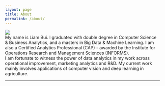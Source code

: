 ```yaml
---
layout: page
title: About
permalink: /about/
---
```


<img class="col one right" src="{{ site.baseurl }}/img/prof_pic.jpg">

<br/>
My name is Liam Bui. I graduated with double degree in Computer Science & Business Analytics, and a masters in Big Data & Machine Learning. I am also a Certified Analytics Professional (CAP) - awarded by the Institute for Operations Research and Management Sciences (INFORMS).
<br/>
I am fortunate to witness the power of data analytics in my work across operational improvement, marketing analytics and R&D. My current work mainly involves applications of computer vision and deep learning in agriculture.

<br/>
<hr/>
<br/>
<span class="contacticon center">
	<!--- <a href="mailto:you@example.com"><i class="fa fa-envelope-square"></i></a> --->
	<a href="https://github.com/liambll" target="_blank"><i class="fa fa-github-square"></i></a>
	<a href="https://www.linkedin.com/in/liambui/" target="_blank"><i class="fa fa-linkedin-square"></i></a>
	<a href="https://twitter.com/LiamBLL" target="_blank"><i class="fa fa-twitter-square"></i></a>
</span>

